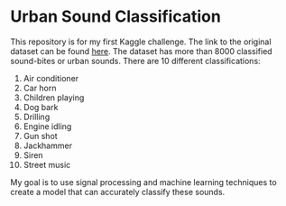 # Urban Sound Classification
This repository is for my first Kaggle challenge. The link to the original dataset can be found [here](https://www.kaggle.com/papeloto/urban-sound-feature-extraction-knn). The dataset has more than 8000 classified sound-bites or urban sounds. There are 10 different classifications:

1. Air conditioner
1. Car horn
1. Children playing
1. Dog bark
1. Drilling
1. Engine idling
1. Gun shot
1. Jackhammer
1. Siren
1. Street music

My goal is to use signal processing and machine learning techniques to create a model that can accurately classify these sounds.
